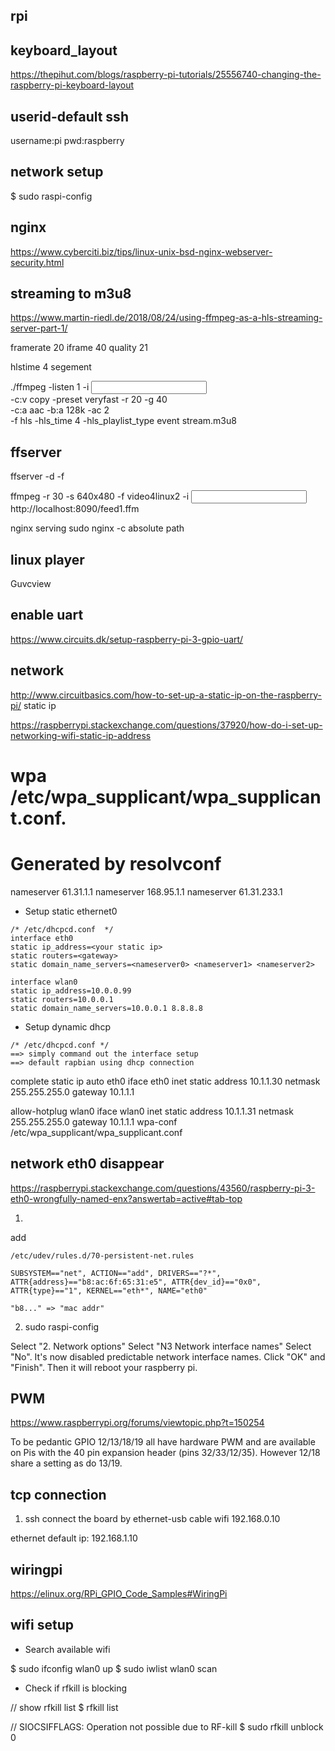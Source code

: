 ## rpi

## keyboard_layout
https://thepihut.com/blogs/raspberry-pi-tutorials/25556740-changing-the-raspberry-pi-keyboard-layout

## userid-default ssh

username:pi
pwd:raspberry

## network setup

$ sudo raspi-config

## nginx
https://www.cyberciti.biz/tips/linux-unix-bsd-nginx-webserver-security.html

## streaming to m3u8
https://www.martin-riedl.de/2018/08/24/using-ffmpeg-as-a-hls-streaming-server-part-1/


framerate 20 
iframe 40
quality 21

hlstime 4 segement

./ffmpeg -listen 1 -i <input> \
    -c:v copy -preset veryfast -r 20 -g 40 \
    -c:a aac -b:a 128k -ac 2 \
    -f hls -hls_time 4 -hls_playlist_type event stream.m3u8


## ffserver

ffserver -d -f <config>

ffmpeg -r 30 -s 640x480 -f video4linux2 -i <input> http://localhost:8090/feed1.ffm

nginx serving 
sudo nginx -c absolute path


## linux player

Guvcview


## enable uart

https://www.circuits.dk/setup-raspberry-pi-3-gpio-uart/

## network

http://www.circuitbasics.com/how-to-set-up-a-static-ip-on-the-raspberry-pi/
static ip

https://raspberrypi.stackexchange.com/questions/37920/how-do-i-set-up-networking-wifi-static-ip-address

# wpa /etc/wpa_supplicant/wpa_supplicant.conf.


# Generated by resolvconf
nameserver 61.31.1.1
nameserver 168.95.1.1
nameserver 61.31.233.1

* Setup static ethernet0

```
/* /etc/dhcpcd.conf  */
interface eth0
static ip_address=<your static ip>
static routers=<gateway>
static domain_name_servers=<nameserver0> <nameserver1> <nameserver2>  

interface wlan0
static ip_address=10.0.0.99
static routers=10.0.0.1
static domain_name_servers=10.0.0.1 8.8.8.8
```

* Setup dynamic dhcp 

```
/* /etc/dhcpcd.conf */
==> simply command out the interface setup
==> default rapbian using dhcp connection
```


complete static ip
auto eth0
iface eth0 inet static
        address 10.1.1.30
        netmask 255.255.255.0
        gateway 10.1.1.1

allow-hotplug wlan0
iface wlan0 inet static
        address 10.1.1.31
        netmask 255.255.255.0
        gateway 10.1.1.1
    wpa-conf /etc/wpa_supplicant/wpa_supplicant.conf


## network eth0 disappear

https://raspberrypi.stackexchange.com/questions/43560/raspberry-pi-3-eth0-wrongfully-named-enx?answertab=active#tab-top

1.
add
```
/etc/udev/rules.d/70-persistent-net.rules

SUBSYSTEM=="net", ACTION=="add", DRIVERS=="?*", ATTR{address}=="b8:ac:6f:65:31:e5", ATTR{dev_id}=="0x0", ATTR{type}=="1", KERNEL=="eth*", NAME="eth0"

"b8..." => "mac addr"
```

2. sudo raspi-config

Select "2. Network options"
Select "N3 Network interface names"
Select "No". It's now disabled predictable network interface names.
Click "OK" and "Finish". Then it will reboot your raspberry pi.

## PWM

https://www.raspberrypi.org/forums/viewtopic.php?t=150254

To be pedantic GPIO 12/13/18/19 all have hardware PWM and are available on Pis with the 40 pin expansion header (pins 32/33/12/35). However 12/18 share a setting as do 13/19.


## tcp connection
1. ssh
connect the board by ethernet-usb cable
wifi 
192.168.0.10

ethernet default ip: 
192.168.1.10



## wiringpi

https://elinux.org/RPi_GPIO_Code_Samples#WiringPi


## wifi setup

* Search available wifi


$ sudo ifconfig wlan0 up
$ sudo iwlist wlan0 scan

* Check if rfkill is blocking

// show rfkill list
$ rfkill list

// SIOCSIFFLAGS: Operation not possible due to RF-kill
$ sudo rfkill unblock 0




